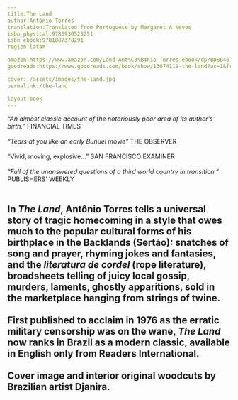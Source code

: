 ```yaml
---
title:The Land
author:Antônio Torres
translation:Translated from Portuguese by Margaret A.Neves
isbn_physical:9780930523251
isbn_ebook:9781887378291
region:latam

amazon:https://www.amazon.com/Land-Ant%C3%B4nio-Torres-ebook/dp/B08B46TTSN
goodreads:https://www.goodreads.com/book/show/13074119-the-land?ac=1&from_search=true&qid=86P5umFZfL&rank=1

cover:./assets/images/the-land.jpg
permalink:/the-land

layout:book
---
```

*“An almost classic account of the notoriously poor area of its author’s birth.”* 
FINANCIAL TIMES
<br><br>
*“Tears at you like an early Buñuel movie”*		THE OBSERVER
<br><br>
“Vivid, moving, explosive…”		SAN FRANCISCO EXAMINER
<br><br>
*“Full of the unanswered questions of a third world country in transition.”*  PUBLISHERS' WEEKLY
<br><br>

In *The Land*, Antônio Torres tells a universal story of tragic homecoming in a style that owes much to the popular cultural forms of his birthplace in the Backlands (Sertão): snatches of song and prayer, rhyming jokes and fantasies, and the *literatura de cordel* (rope literature), broadsheets telling of juicy local gossip, murders, laments, ghostly apparitions, sold in the marketplace hanging from strings of twine. 
<br><br>
First published to acclaim in 1976 as the erratic military censorship was on the wane, *The Land* now ranks in Brazil as a modern classic, available in English only from Readers International.
<br><br>
Cover image and interior original woodcuts by Brazilian artist Djanira.
---
